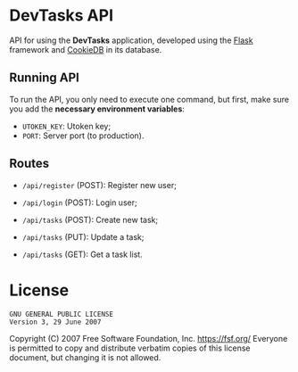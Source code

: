 # DevTasks API

API for using the **DevTasks** application, developed using the [Flask](https://github.com/pallets/flask) framework and [CookieDB](https://github.com/jaedsonpys/cookiedb) in its database.

## Running API

To run the API, you only need to execute one command, but first, make sure you add the **necessary environment variables**:

- `UTOKEN_KEY`: Utoken key;
- `PORT`: Server port (to production).

## Routes

- `/api/register` (POST): Register new user;
- `/api/login` (POST): Login user;

- `/api/tasks` (POST): Create new task;
- `/api/tasks` (PUT): Update a task;
- `/api/tasks` (GET): Get a task list.

# License

```
GNU GENERAL PUBLIC LICENSE
Version 3, 29 June 2007
```

Copyright (C) 2007 Free Software Foundation, Inc. <https://fsf.org/>
Everyone is permitted to copy and distribute verbatim copies
of this license document, but changing it is not allowed.
